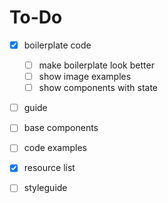 # To-Do

* [x] boilerplate code
  * [ ] make boilerplate look better
  * [ ] show image examples
  * [ ] show components with state
* [ ] guide
* [ ] base components
* [ ] code examples
* [x] resource list
* [ ] styleguide



